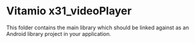 Vitamio   x31_videoPlayer
===============

This folder contains the main library which should be linked against as an
Android library project in your application.
